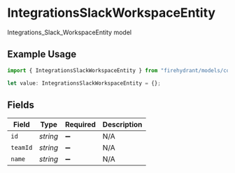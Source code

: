# IntegrationsSlackWorkspaceEntity

Integrations_Slack_WorkspaceEntity model

## Example Usage

```typescript
import { IntegrationsSlackWorkspaceEntity } from "firehydrant/models/components";

let value: IntegrationsSlackWorkspaceEntity = {};
```

## Fields

| Field              | Type               | Required           | Description        |
| ------------------ | ------------------ | ------------------ | ------------------ |
| `id`               | *string*           | :heavy_minus_sign: | N/A                |
| `teamId`           | *string*           | :heavy_minus_sign: | N/A                |
| `name`             | *string*           | :heavy_minus_sign: | N/A                |